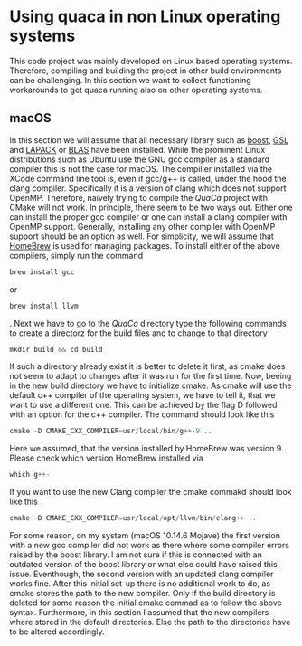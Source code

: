 # Using quaca in non Linux operating systems

This code project was mainly developed on Linux based operating systems.
Therefore, compiling and building the project in other build environments can be challenging.
In this section we want to collect functioning workarounds to get quaca
running also on other operating systems.

## macOS

In this section we will assume that all necessary library such as [boost](boost.org),
[GSL](gnu.org/software/gsl) and [LAPACK](netlib.org/lapack/) or [BLAS](netlib.org/blas/) have been installed.
While the prominent Linux distributions such as Ubuntu use the GNU gcc compiler as a standard compiler
this is not the case for macOS. The compilier installed via the XCode command line tool is,
even if gcc/g++ is called, under the hood the clang compiler. Specifically it is a version of
clang which does not support OpenMP. Therefore, naively trying to compile the *QuaCa* project with
CMake will not work.
In principle, there seem to be two ways out. Either one can install the proper gcc compiler
or one can install a clang compiler with OpenMP support. Generally, installing any other compiler with
OpenMP support should be an option as well.
For simplicity, we will assume that [HomeBrew](brew.sh/index_de.html) is used for managing packages.
To install either of the above compilers, simply run the command
```asm
brew install gcc
```
or
``` asm
brew install llvm
```
.
Next we have to go to the *QuaCa* directory type the following commands to create a directorz
for the build files and to change to that directory
```asm
mkdir build && cd build
```
If such a directory already exist it is better to delete it first, as cmake does not seem
to adapt to changes after it was run for the first time.
Now, beeing in the new build directory we have to initialize cmake. As cmake will use the default
c++ compiler of the operating system, we have to tell it, that we want to use a different one.
This can be achieved by the flag D followed with an option for the c++ compiler. The command should
look like this
```asm
cmake -D CMAKE_CXX_COMPILER=usr/local/bin/g++-9 ..
```
Here we assumed, that the version installed by HomeBrew was version 9. Please check which version
HomeBrew installed via
```asm
which g++-
```
If you want to use the new Clang compiler the cmake commakd should look like this
```asm
cmake -D CMAKE_CXX_COMPILER=usr/local/opt/llvm/bin/clang++ ..   
```
For some reason, on my system (macOS 10.14.6 Mojave) the first version with a new gcc compiler did not work
as there where some compiler errors raised by the boost library. I am not sure if this is connected
with an outdated version of the boost library or what else could have raised this issue. Eventhough,
the second version with an updated clang compiler works fine.
After this initial set-up there is no additional work to do, as cmake stores the path to the new compiler.
Only if the build directory is deleted for some reason the initial cmake commad as to follow the above syntax.
Furthermore, in this section I assumed that the new compilers where stored in the default directories.
Else the path to the directories have to be altered accordingly.

